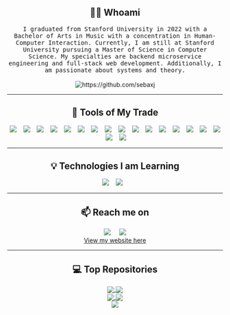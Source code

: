 <!---
sebaxj/sebaxj is a ✨ special ✨ repository because its `README.md` (this file) appears on your GitHub profile.
You can click the Preview link to take a look at your changes.
Icons are from: https://github.com/Ileriayo/markdown-badges
--->
<h2 align="center"> 👨‍💻 Whoami</h2>
<p align="center">
  <samp>I graduated from Stanford University in 2022 with a Bachelor of Arts in Music with a concentration in Human-Computer Interaction. Currently, I am still at Stanford University pursuing a Master of Science in Computer Science. My specialties are backend microservice engineering and full-stack web development. Additionally, I am passionate about systems and theory.</samp>
  <br> <br>
  <img src="https://komarev.com/ghpvc/?username=sebaxj" alt="https://github.com/sebaxj" />
</p>

<hr>

<h2 align="center"> 🔭 Tools of My Trade</h2>
<p align="center">
  <img src="https://img.shields.io/badge/typescript-%23007ACC.svg?style=for-the-badge&logo=typescript&logoColor=white" />&nbsp;&nbsp;&nbsp;
  <img src="https://img.shields.io/badge/c-%2300599C.svg?style=for-the-badge&logo=c&logoColor=white" />&nbsp;&nbsp;&nbsp;
  <img src="https://img.shields.io/badge/c++-%2300599C.svg?style=for-the-badge&logo=c%2B%2B&logoColor=white" />&nbsp;&nbsp;&nbsp;
  <img src="https://img.shields.io/badge/java-%23ED8B00.svg?style=for-the-badge&logo=java&logoColor=white" />&nbsp;&nbsp;&nbsp;
  <img src="https://img.shields.io/badge/python-3670A0?style=for-the-badge&logo=python&logoColor=ffdd54" />&nbsp;&nbsp;&nbsp;
  <img src="https://img.shields.io/badge/node.js-%2343853D.svg?style=for-the-badge&logo=node.js&logoColor=white" />&nbsp;&nbsp;&nbsp;
  <img src="https://img.shields.io/badge/express.js-%23404d59.svg?style=for-the-badge&logo=express&logoColor=%2361DAFB" />&nbsp;&nbsp;&nbsp;
  <img src="https://img.shields.io/badge/Next-black?style=for-the-badge&logo=next.js&logoColor=white" />&nbsp;&nbsp;&nbsp;
  <img src="https://img.shields.io/badge/react-%2320232a.svg?style=for-the-badge&logo=react&logoColor=%2361DAFB" />&nbsp;&nbsp;&nbsp;
  <img src="https://img.shields.io/badge/MongoDB-%234ea94b.svg?style=for-the-badge&logo=mongodb&logoColor=white" />&nbsp;&nbsp;&nbsp;
  <img src="https://img.shields.io/badge/figma-%23F24E1E.svg?style=for-the-badge&logo=figma&logoColor=white" />&nbsp;&nbsp;&nbsp;
  <img src="https://img.shields.io/badge/spring-%236DB33F.svg?style=for-the-badge&logo=spring&logoColor=white" />&nbsp;&nbsp;&nbsp;
  <img src="https://img.shields.io/badge/AWS-%23FF9900.svg?style=for-the-badge&logo=amazon-aws&logoColor=white" />&nbsp;&nbsp;&nbsp;
  <img src="https://img.shields.io/badge/html5-%23E34F26.svg?style=for-the-badge&logo=html5&logoColor=white" />&nbsp;&nbsp;&nbsp;
  <img src="https://img.shields.io/badge/css3-%231572B6.svg?style=for-the-badge&logo=css3&logoColor=white" />&nbsp;&nbsp;&nbsp;
  <img src="https://img.shields.io/badge/Linux-FCC624?style=for-the-badge&logo=linux&logoColor=black" />&nbsp;&nbsp;&nbsp;
  <img src="https://img.shields.io/badge/docker-%230db7ed.svg?style=for-the-badge&logo=docker&logoColor=white" />&nbsp;&nbsp;&nbsp;
  <img src="https://img.shields.io/badge/git-%23F05033.svg?style=for-the-badge&logo=git&logoColor=white" />&nbsp;&nbsp;&nbsp;
</p>

<hr>

<h2 align="center"> 💡 Technologies I am Learning</h2>
<p align="center">
  <img src="https://img.shields.io/badge/go-%2300ADD8.svg?style=for-the-badge&logo=go&logoColor=white" />&nbsp;&nbsp;&nbsp;
  <img src="https://img.shields.io/badge/rust-%23000000.svg?style=for-the-badge&logo=rust&logoColor=white" />&nbsp;&nbsp;&nbsp;
</p>

<hr>

<h2  align="center">📫 Reach me on</h2>
<p align="center">
  <a target="_blank" href="https://www.linkedin.com/in/sebaxj/"><img src="https://img.shields.io/badge/linkedin-%230077B5.svg?&style=for-the-badge&logo=linkedin&logoColor=white" /></a>&nbsp;&nbsp;&nbsp;&nbsp;
  <a target="_blank" href="https://twitter.com/sebaxjames"><img src="https://img.shields.io/badge/twitter-%231DA1F2.svg?&style=for-the-badge&logo=twitter&logoColor=white" /></a><br />
  <a target="_blank" href="https://sebaxj.github.io/">View my website here</a>
</p>

<hr>

<h2 align="center"> 💻 Top Repositories</h2>
<p align="center">
  <a href="https://github.com/sebaxj/baremetal-raspberrypi-doc">
    <img align="center" src="https://github-readme-stats.vercel.app/api/pin/?username=sebaxj&repo=baremetal-raspberrypi-doc&theme=buefy" />
  </a>
  <a href="https://github.com/sebaxj/project-031421">
    <img align="center" src="https://github-readme-stats.vercel.app/api/pin/?username=sebaxj&repo=project-031421&theme=buefy" />
  </a><br />
  <a href="https://github.com/sebaxj/Jumper">
    <img align="center" src="https://github-readme-stats.vercel.app/api/pin/?username=sebaxj&repo=Jumper&theme=buefy" />
  </a>
  <a href="https://github.com/sebaxj/Wavelength">
    <img align="center" src="https://github-readme-stats.vercel.app/api/pin/?username=sebaxj&repo=Wavelength&theme=buefy" />
  </a><br />
  <a href="https://github.com/sebaxj/music256a">
    <img align="center" src="https://github-readme-stats.vercel.app/api/pin/?username=sebaxj&repo=music256a&theme=buefy" />
  </a>
</p>
